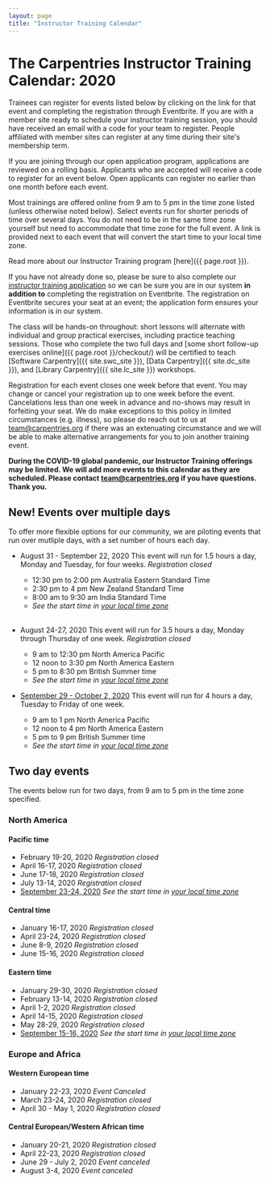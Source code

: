 ```yaml
---
layout: page
title: "Instructor Training Calendar"
---
```



# The Carpentries Instructor Training Calendar: 2020

Trainees can register for events listed below by clicking on the link for that event and completing the registration through Eventbrite.  If you are with a member site ready to schedule your instructor training session, you should have received an email with a code for your team to register. People affiliated with member sites can register at any time during their site's membership term.

If you are joining through our open application program, applications are reviewed on a rolling basis.  Applicants who are accepted will receive a code to register for an event below.  Open applicants can register no earlier than one month before each event.

Most trainings are offered online from 9 am to 5 pm in the time zone listed (unless otherwise noted below). Select events run for shorter periods of time over several days. You do not need to be in the same time zone yourself but need to accommodate that time zone for the full event. A link is provided next to each event that will convert the start time to your local time zone.

Read more about our Instructor Training program [here]({{ page.root }}).

If you have not already done so, please be sure to also complete our [instructor training application](https://amy.carpentries.org/forms/request_training/) so we can be sure you are in our system **in addition to** completing the registration on Eventbrite. The registration on Eventbrite secures your seat at an event; the application form ensures your information is in our system.    

The class will be hands-on throughout:
short lessons will alternate with individual and group practical exercises,
including practice teaching sessions.
Those who complete the two full days
and [some short follow-up exercises online]({{ page.root }}/checkout/)
will be certified to teach [Software Carpentry]({{ site.swc_site }}), [Data Carpentry]({{ site.dc_site }}), and [Library Carpentry]({{ site.lc_site }}) workshops.

Registration for each event closes one week before that event. You may change or cancel your registration up to one week before the event. Cancelations less than one week in advance and no-shows may result in forfeiting your seat.  We do make exceptions to this policy in limited circumstances (e.g. illness), so please do reach out to us at [team@carpentries.org](mailto:team@carpentries.org) if there was an extenuating circumstance and we will be able to make alternative arrangements for you to join another training event.

**During the COVID-19 global pandemic, our Instructor Training offerings may be limited. We will add more events to this calendar as they are scheduled. Please contact team@carpentries.org if you have questions.  Thank you.**

## New! Events over multiple days
To offer more flexible options for our community, we are piloting events that run over mutliple days, with a set number of hours each day. 

* August 31 - September 22, 2020 This event will run for 1.5 hours a day, Monday and Tuesday, for four weeks. *Registration closed*
    - 12:30 pm to 2:00 pm Australia Eastern Standard Time
    - 2:30 pm to 4 pm New Zealand Standard Time
    - 8:00 am to 9:30 am India Standard Time
    - *See the start time in [your local time zone](https://www.timeanddate.com/worldclock/fixedtime.html?msg=Carpentries+Instructor+Training%2C+Australia+Eastern+Standard+Time&iso=20200831T1230&p1=240&ah=1&am=30)*
<br><br>


* August 24-27, 2020 This event will run for 3.5 hours a day, Monday through Thursday of one week.  *Registration closed*
   - 9 am to 12:30 pm North America Pacific
   - 12 noon to 3:30 pm North America Eastern
   - 5 pm to 8:30 pm British Summer time
   -  *See the start time in [your local time zone](https://www.timeanddate.com/worldclock/fixedtime.html?msg=Carpentries+Instructor+Training&iso=20200824T09&p1=224&ah=3&am=30)*
    
* [September 29 - October 2, 2020](https://www.eventbrite.com/e/online-instructor-training-september-29-october-2-pacific-time-tickets-119164350781) This event will run for 4 hours a day, Tuesday to Friday of one week. 
    - 9 am to 1 pm North America Pacific
    - 12 noon to 4 pm North America Eastern
    - 5 pm to 9 pm British Summer time 
   -  *See the start time in [your local time zone](https://www.timeanddate.com/worldclock/fixedtime.html?msg=Carpentries+Instructor+Training&iso=20200929T09&p1=224&ah=4)*


## Two day events

The events below run for two days, from 9 am to 5 pm in the time zone specified. 

### North America

#### Pacific time
* February 19-20, 2020 *Registration closed*
* April 16-17, 2020 *Registration closed*
* June 17-18, 2020 *Registration closed*
* July 13-14, 2020 *Registration closed*
* [September 23-24, 2020](https://www.eventbrite.com/e/online-instructor-training-sept-23-24-2020-n-america-pacific-time-tickets-112803277640) *See the start time in [your local time zone](https://www.timeanddate.com/worldclock/fixedtime.html?msg=Carpentries+Instructor+Training&iso=20200923T09&p1=137&ah=8)*

#### Central time
* January 16-17, 2020 *Registration closed*
* April 23-24, 2020 *Registration closed*
* June 8-9, 2020 *Registration closed*
* June 15-16, 2020 *Registration closed*

#### Eastern time
* January 29-30, 2020 *Registration closed*
* February 13-14, 2020 *Registration closed*
* April 1-2, 2020 *Registration closed*
* April 14-15, 2020  *Registration closed*
* May 28-29, 2020 *Registration closed*
* [September 15-16, 2020](https://www.eventbrite.com/e/online-instructor-training-sept-15-16-2020-n-america-eastern-time-tickets-112801807242) *See the start time in [your local time zone](https://www.timeanddate.com/worldclock/fixedtime.html?msg=Carpentries+Instructor+Training&iso=20200915T09&p1=179&ah=8)*

### Europe and Africa

#### Western European time

* January 22-23, 2020 *Event Canceled*
* March 23-24, 2020 *Registration closed*
* April 30 - May 1, 2020 *Registration closed*

#### Central European/Western African time

* January 20-21, 2020 *Registration closed*
* April 22-23, 2020  *Registration closed*
* June 29 - July 2, 2020 *Event canceled*
* August 3-4, 2020 *Event canceled*
